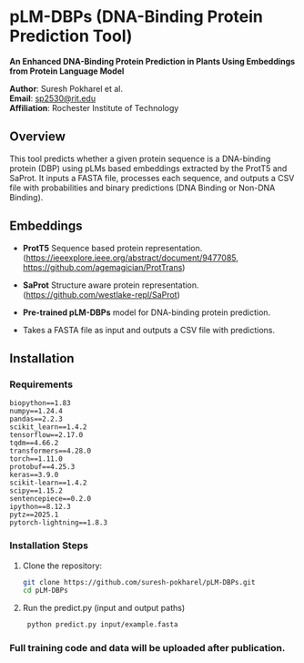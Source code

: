 # pLM-DBPs (DNA-Binding Protein Prediction Tool)
**An Enhanced DNA-Binding Protein Prediction in Plants Using Embeddings from Protein Language Model**


**Author**: Suresh Pokharel et al.  
**Email**: [sp2530@rit.edu](mailto:sp2530@rit.edu)  
**Affiliation**: Rochester Institute of Technology  

## Overview

This tool predicts whether a given protein sequence is a DNA-binding protein (DBP) using pLMs based embeddings extracted by the ProtT5 and SaProt. It inputs a FASTA file, processes each sequence, and outputs a CSV file with probabilities and binary predictions (DNA Binding or Non-DNA Binding).

## Embeddings

- **ProtT5** Sequence based protein representation. (https://ieeexplore.ieee.org/abstract/document/9477085, https://github.com/agemagician/ProtTrans)
- **SaProt** Structure aware protein representation.(https://github.com/westlake-repl/SaProt)
- **Pre-trained pLM-DBPs** model for DNA-binding protein prediction.

- Takes a FASTA file as input and outputs a CSV file with predictions.

## Installation

### Requirements
    biopython==1.83
    numpy==1.24.4
    pandas==2.2.3
    scikit_learn==1.4.2
    tensorflow==2.17.0
    tqdm==4.66.2
    transformers==4.28.0
    torch==1.11.0
    protobuf==4.25.3
    keras==3.9.0
    scikit-learn==1.4.2
    scipy==1.15.2
    sentencepiece==0.2.0
    ipython==8.12.3
    pytz==2025.1
    pytorch-lightning==1.8.3

### Installation Steps
1. Clone the repository:
   ```bash
   git clone https://github.com/suresh-pokharel/pLM-DBPs.git
   cd pLM-DBPs
2. Run the predict.py (input and output paths)
   ```bash
    python predict.py input/example.fasta


### Full training code and data will be uploaded after publication.
